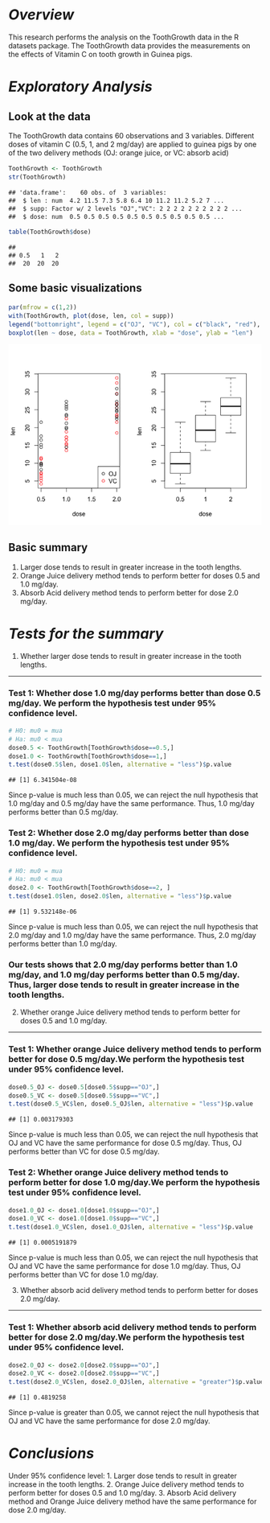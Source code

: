 *Overview*
==========

This research performs the analysis on the ToothGrowth data in the R datasets package. The ToothGrowth data provides the measurements on the effects of Vitamin C on tooth growth in Guinea pigs.

*Exploratory Analysis*
======================

Look at the data
----------------

The ToothGrowth data contains 60 observations and 3 variables. Different doses of vitamin C (0.5, 1, and 2 mg/day) are applied to guinea pigs by one of the two delivery methods (OJ: orange juice, or VC: absorb acid)

``` r
ToothGrowth <- ToothGrowth
str(ToothGrowth)
```

    ## 'data.frame':    60 obs. of  3 variables:
    ##  $ len : num  4.2 11.5 7.3 5.8 6.4 10 11.2 11.2 5.2 7 ...
    ##  $ supp: Factor w/ 2 levels "OJ","VC": 2 2 2 2 2 2 2 2 2 2 ...
    ##  $ dose: num  0.5 0.5 0.5 0.5 0.5 0.5 0.5 0.5 0.5 0.5 ...

``` r
table(ToothGrowth$dose)
```

    ## 
    ## 0.5   1   2 
    ##  20  20  20

Some basic visualizations
-------------------------

``` r
par(mfrow = c(1,2))
with(ToothGrowth, plot(dose, len, col = supp))
legend("bottomright", legend = c("OJ", "VC"), col = c("black", "red"), pch = 1)
boxplot(len ~ dose, data = ToothGrowth, xlab = "dose", ylab = "len")
```

![](Statistical_Inference_Course_Project_-_Part_2_files/figure-markdown_github/unnamed-chunk-2-1.png)<!-- -->

Basic summary
-------------

1.  Larger dose tends to result in greater increase in the tooth lengths.
2.  Orange Juice delivery method tends to perform better for doses 0.5 and 1.0 mg/day.
3.  Absorb Acid delivery method tends to perform better for dose 2.0 mg/day.

*Tests for the summary*
=======================

1. Whether larger dose tends to result in greater increase in the tooth lengths.
--------------------------------------------------------------------------------

### Test 1: Whether dose 1.0 mg/day performs better than dose 0.5 mg/day. We perform the hypothesis test under 95% confidence level.

``` r
# H0: mu0 = mua
# Ha: mu0 < mua
dose0.5 <- ToothGrowth[ToothGrowth$dose==0.5,]
dose1.0 <- ToothGrowth[ToothGrowth$dose==1,]
t.test(dose0.5$len, dose1.0$len, alternative = "less")$p.value
```

    ## [1] 6.341504e-08

Since p-value is much less than 0.05, we can reject the null hypothesis that 1.0 mg/day and 0.5 mg/day have the same performance. Thus, 1.0 mg/day performs better than 0.5 mg/day.

### Test 2: Whether dose 2.0 mg/day performs better than dose 1.0 mg/day. We perform the hypothesis test under 95% confidence level.

``` r
# H0: mu0 = mua
# Ha: mu0 < mua
dose2.0 <- ToothGrowth[ToothGrowth$dose==2, ]
t.test(dose1.0$len, dose2.0$len, alternative = "less")$p.value
```

    ## [1] 9.532148e-06

Since p-value is much less than 0.05, we can reject the null hypothesis that 2.0 mg/day and 1.0 mg/day have the same performance. Thus, 2.0 mg/day performs better than 1.0 mg/day.

### Our tests shows that 2.0 mg/day performs better than 1.0 mg/day, and 1.0 mg/day performs better than 0.5 mg/day. Thus, larger dose tends to result in greater increase in the tooth lengths.

2. Whether orange Juice delivery method tends to perform better for doses 0.5 and 1.0 mg/day.
---------------------------------------------------------------------------------------------

### Test 1: Whether orange Juice delivery method tends to perform better for dose 0.5 mg/day.We perform the hypothesis test under 95% confidence level.

``` r
dose0.5_OJ <- dose0.5[dose0.5$supp=="OJ",]
dose0.5_VC <- dose0.5[dose0.5$supp=="VC",]
t.test(dose0.5_VC$len, dose0.5_OJ$len, alternative = "less")$p.value
```

    ## [1] 0.003179303

Since p-value is much less than 0.05, we can reject the null hypothesis that OJ and VC have the same performance for dose 0.5 mg/day. Thus, OJ performs better than VC for dose 0.5 mg/day.

### Test 2: Whether orange Juice delivery method tends to perform better for dose 1.0 mg/day.We perform the hypothesis test under 95% confidence level.

``` r
dose1.0_OJ <- dose1.0[dose1.0$supp=="OJ",]
dose1.0_VC <- dose1.0[dose1.0$supp=="VC",]
t.test(dose1.0_VC$len, dose1.0_OJ$len, alternative = "less")$p.value
```

    ## [1] 0.0005191879

Since p-value is much less than 0.05, we can reject the null hypothesis that OJ and VC have the same performance for dose 1.0 mg/day. Thus, OJ performs better than VC for dose 1.0 mg/day.

3. Whether absorb acid delivery method tends to perform better for doses 2.0 mg/day.
------------------------------------------------------------------------------------

### Test 1: Whether absorb acid delivery method tends to perform better for dose 2.0 mg/day.We perform the hypothesis test under 95% confidence level.

``` r
dose2.0_OJ <- dose2.0[dose2.0$supp=="OJ",]
dose2.0_VC <- dose2.0[dose2.0$supp=="VC",]
t.test(dose2.0_VC$len, dose2.0_OJ$len, alternative = "greater")$p.value
```

    ## [1] 0.4819258

Since p-value is greater than 0.05, we cannot reject the null hypothesis that OJ and VC have the same performance for dose 2.0 mg/day.

*Conclusions*
=============

Under 95% confidence level: 1. Larger dose tends to result in greater increase in the tooth lengths.
2. Orange Juice delivery method tends to perform better for doses 0.5 and 1.0 mg/day.
3. Absorb Acid delivery method and Orange Juice delivery method have the same performance for dose 2.0 mg/day.
